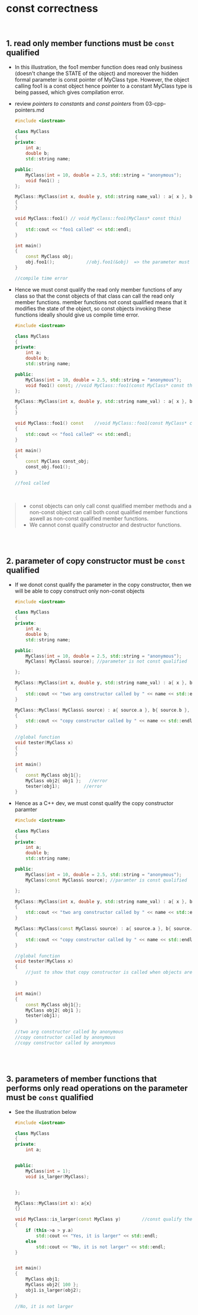# const correctness

<br>

## 1. read only member functions must be `const` qualified

- In this illustration, the foo1 member function does read only business (doesn't change the STATE of the object) and moreover the hidden formal parameter is const pointer of MyClass type. However, the object calling foo1 is a const object hence pointer to a constant MyClass type is being passed, which gives compilation error.

* review _pointers to constants_ and _const pointers_ from 03-cpp-pointers.md

  ```cpp
  #include <iostream>

  class MyClass
  {
  private:
      int a;
      double b;
      std::string name;

  public:
      MyClass(int = 10, double = 2.5, std::string = "anonymous");
      void foo1() ;
  };

  MyClass::MyClass(int x, double y, std::string name_val) : a{ x }, b{ y }, name{ name_val }
  {
  }

  void MyClass::foo1() // void MyClass::foo1(MyClass* const this)
  {
      std::cout << "foo1 called" << std::endl;
  }

  int main()
  {
      const MyClass obj;
      obj.foo1();		     //obj.foo1(&obj)  => the parameter must be a constant pointer of MyClass type like (const MyClass*)
  }

  //compile time error
  ```

* Hence we must const qualify the read only member functions of any class so that the const objects of that class can call the read only member functions. member functions not const qualified means that it modifies the state of the object, so const objects invoking these functions ideally should give us compile time error.

  ```cpp
  #include <iostream>

  class MyClass
  {
  private:
      int a;
      double b;
      std::string name;

  public:
      MyClass(int = 10, double = 2.5, std::string = "anonymous");
      void foo1() const; //void MyClass::foo1(const MyClass* const this)
  };

  MyClass::MyClass(int x, double y, std::string name_val) : a{ x }, b{ y }, name{ name_val }
  {
  }

  void MyClass::foo1() const	//void MyClass::foo1(const MyClass* const this)
  {
      std::cout << "foo1 called" << std::endl;
  }

  int main()
  {
      const MyClass const_obj;
      const_obj.foo1();
  }

  //foo1 called
  ```

<br>

> - const objects can only call const qualified member methods and a non-const object can call both const qualified member functions aswell as non-const qualified member functions.
> - We cannot const qualify constructor and destructor functions.

<br>
<br>

## 2. parameter of copy constructor must be `const` qualified

- If we donot const qualify the parameter in the copy constructor, then we will be able to copy construct only non-const objects

  ```cpp
  #include <iostream>

  class MyClass
  {
  private:
      int a;
      double b;
      std::string name;

  public:
      MyClass(int = 10, double = 2.5, std::string = "anonymous");
      MyClass( MyClass& source); //parameter is not const qualified

  };

  MyClass::MyClass(int x, double y, std::string name_val) : a{ x }, b{ y }, name{ name_val }
  {
      std::cout << "two arg constructor called by " << name << std::endl;
  }

  MyClass::MyClass( MyClass& source) : a{ source.a }, b{ source.b }, name{ source.name }
  {
      std::cout << "copy constructor called by " << name << std::endl;
  }

  //global function
  void tester(MyClass x)
  {
  }

  int main()
  {
      const MyClass obj1{};
      MyClass obj2{ obj1 };   //error
      tester(obj1);			//error
  }
  ```

* Hence as a C++ dev, we must const qualify the copy constructor paramter

  ```cpp
  #include <iostream>

  class MyClass
  {
  private:
      int a;
      double b;
      std::string name;

  public:
      MyClass(int = 10, double = 2.5, std::string = "anonymous");
      MyClass(const MyClass& source); //paramter is const qualified

  };

  MyClass::MyClass(int x, double y, std::string name_val) : a{ x }, b{ y }, name{ name_val }
  {
      std::cout << "two arg constructor called by " << name << std::endl;
  }

  MyClass::MyClass(const MyClass& source) : a{ source.a }, b{ source.b }, name{ source.name }
  {
      std::cout << "copy constructor called by " << name << std::endl;
  }

  //global function
  void tester(MyClass x)
  {
      //just to show that copy constructor is called when objects are passed into functions!

  }

  int main()
  {
      const MyClass obj1{};
      MyClass obj2{ obj1 };
      tester(obj1);
  }

  //two arg constructor called by anonymous
  //copy constructor called by anonymous
  //copy constructor called by anonymous
  ```

<br>
<br>

## 3. parameters of member functions that performs only read operations on the parameter must be `const` qualified

- See the illustration below

  ```cpp
  #include <iostream>

  class MyClass
  {
  private:
      int a;


  public:
      MyClass(int = 1);
      void is_larger(MyClass);


  };

  MyClass::MyClass(int x): a{x}
  {}

  void MyClass::is_larger(const MyClass y)        //const qualify the paramter as it doesnt change the state of the paramter
  {
      if (this->a > y.a)
          std::cout << "Yes, it is larger" << std::endl;
      else
          std::cout << "No, it is not larger" << std::endl;
  }


  int main()
  {
      MyClass obj1;
      MyClass obj2{ 100 };
      obj1.is_larger(obj2);
  }

  //No, it is not larger
  ```
